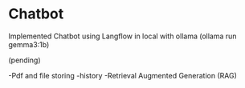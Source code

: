# Chatbot

Implemented Chatbot using Langflow in local with ollama (ollama run gemma3:1b)

(pending)

-Pdf and file storing 
-history
-Retrieval Augmented Generation (RAG)

